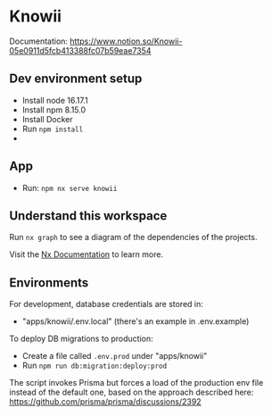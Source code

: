 # Knowii

Documentation: https://www.notion.so/Knowii-05e0911d5fcb413388fc07b59eae7354

## Dev environment setup

- Install node 16.17.1
- Install npm 8.15.0
- Install Docker
- Run `npm install`
-

## App

- Run: `npm nx serve knowii`

## Understand this workspace

Run `nx graph` to see a diagram of the dependencies of the projects.

Visit the [Nx Documentation](https://nx.dev) to learn more.

## Environments

For development, database credentials are stored in:

- "apps/knowii/.env.local" (there's an example in .env.example)

To deploy DB migrations to production:

- Create a file called `.env.prod` under "apps/knowii"
- Run `npm run db:migration:deploy:prod`

The script invokes Prisma but forces a load of the production env file instead of the default one, based on the approach described here: https://github.com/prisma/prisma/discussions/2392
